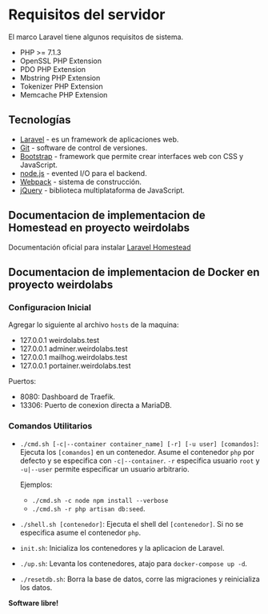 # Requisitos del servidor

El marco Laravel tiene algunos requisitos de sistema.

- PHP >= 7.1.3
- OpenSSL PHP Extension
- PDO PHP Extension
- Mbstring PHP Extension
- Tokenizer PHP Extension
- Memcache PHP Extension

## Tecnologías

* [Laravel] - es un framework de aplicaciones web.
* [Git] - software de control de versiones.
* [Bootstrap] - framework que permite crear interfaces web con CSS y JavaScript.
* [node.js] - evented I/O para el backend.
* [Webpack] - sistema de construcción.
* [jQuery] - biblioteca multiplataforma de JavaScript.

## Documentacion de implementacion de Homestead en proyecto weirdolabs
Documentación oficial para instalar [Laravel Homestead](https://laravel.com/docs/5.2/homestead)

## Documentacion de implementacion de Docker en proyecto weirdolabs

### Configuracion Inicial

Agregar lo siguiente al archivo `hosts` de la maquina:

* 127.0.0.1    weirdolabs.test
* 127.0.0.1    adminer.weirdolabs.test
* 127.0.0.1    mailhog.weirdolabs.test
* 127.0.0.1    portainer.weirdolabs.test

Puertos:
* 8080: Dashboard de Traefik.
* 13306: Puerto de conexion directa a MariaDB.

### Comandos Utilitarios

* `./cmd.sh [-c|--container container_name] [-r] [-u user] [comandos]`:
 Ejecuta los `[comandos]` en un contenedor. Asume el contenedor `php` por defecto 
 y se especifica con `-c|--container`. `-r` especifica usuario `root` y `-u|--user` permite especificar un usuario arbitrario.
 
    Ejemplos:
     
    * `./cmd.sh -c node npm install --verbose` 
    * `./cmd.sh -r php artisan db:seed`.
* `./shell.sh [contenedor]`: Ejecuta el shell del `[contenedor]`. Si no se especifica
asume el contenedor `php`.
* `init.sh`: Inicializa los contenedores y la aplicacion de Laravel.
* `./up.sh`: Levanta los contenedores, atajo para `docker-compose up -d`.
* `./resetdb.sh`: Borra la base de datos, corre las migraciones y reinicializa los datos.

**Software libre!**

[Git]: <https://git-scm.com/>
[Laravel]: <https://laravel.com/docs/5.2/installation>
[Bootstrap]: <http://getbootstrap.com/>
[node.js]: <http://nodejs.org>
[Webpack]: <https://webpack.js.org/>
[jQuery]: <http://jquery.com>